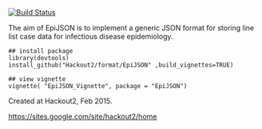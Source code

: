 [![Build Status](https://travis-ci.org/Hackout2/format.svg)](https://travis-ci.org/Hackout2/format)

The aim of EpiJSON is to implement a generic JSON format for storing line list case data for infectious disease epidemiology.

```
## install package
library(devtools)
install_github("Hackout2/format/EpiJSON" ,build_vignettes=TRUE)

## view vignette
vignette( "EpiJSON_Vignette", package = "EpiJSON")
```

Created at Hackout2, Feb 2015.

https://sites.google.com/site/hackout2/home